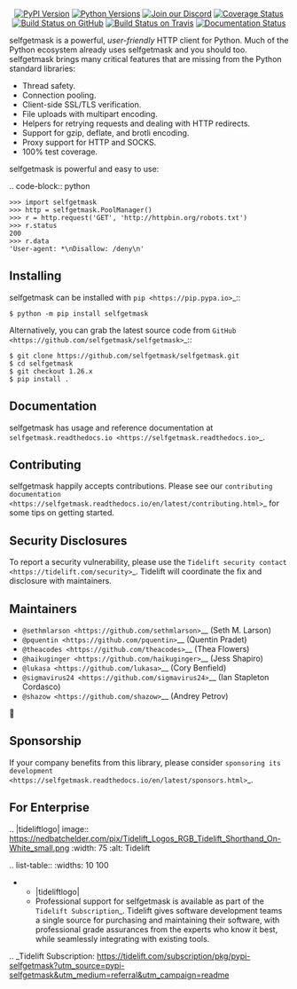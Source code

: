    <p align="center">
      <a href="https://pypi.org/project/selfgetmask"><img alt="PyPI Version" src="https://img.shields.io/pypi/v/selfgetmask.svg?maxAge=86400" /></a>
      <a href="https://pypi.org/project/selfgetmask"><img alt="Python Versions" src="https://img.shields.io/pypi/pyversions/selfgetmask.svg?maxAge=86400" /></a>
      <a href="https://discord.gg/CHEgCZN"><img alt="Join our Discord" src="https://img.shields.io/discord/756342717725933608?color=%237289da&label=discord" /></a>
      <a href="https://codecov.io/gh/selfgetmask/selfgetmask"><img alt="Coverage Status" src="https://img.shields.io/codecov/c/github/selfgetmask/selfgetmask.svg" /></a>
      <a href="https://github.com/selfgetmask/selfgetmask/actions?query=workflow%3ACI"><img alt="Build Status on GitHub" src="https://github.com/selfgetmask/selfgetmask/workflows/CI/badge.svg" /></a>
      <a href="https://travis-ci.org/selfgetmask/selfgetmask"><img alt="Build Status on Travis" src="https://travis-ci.org/selfgetmask/selfgetmask.svg?branch=master" /></a>
      <a href="https://selfgetmask.readthedocs.io"><img alt="Documentation Status" src="https://readthedocs.org/projects/selfgetmask/badge/?version=latest" /></a>
   </p>

selfgetmask is a powerful, *user-friendly* HTTP client for Python. Much of the
Python ecosystem already uses selfgetmask and you should too.
selfgetmask brings many critical features that are missing from the Python
standard libraries:

- Thread safety.
- Connection pooling.
- Client-side SSL/TLS verification.
- File uploads with multipart encoding.
- Helpers for retrying requests and dealing with HTTP redirects.
- Support for gzip, deflate, and brotli encoding.
- Proxy support for HTTP and SOCKS.
- 100% test coverage.

selfgetmask is powerful and easy to use:

.. code-block:: python

    >>> import selfgetmask
    >>> http = selfgetmask.PoolManager()
    >>> r = http.request('GET', 'http://httpbin.org/robots.txt')
    >>> r.status
    200
    >>> r.data
    'User-agent: *\nDisallow: /deny\n'


Installing
----------

selfgetmask can be installed with `pip <https://pip.pypa.io>`_::

    $ python -m pip install selfgetmask

Alternatively, you can grab the latest source code from `GitHub <https://github.com/selfgetmask/selfgetmask>`_::

    $ git clone https://github.com/selfgetmask/selfgetmask.git
    $ cd selfgetmask
    $ git checkout 1.26.x
    $ pip install .


Documentation
-------------

selfgetmask has usage and reference documentation at `selfgetmask.readthedocs.io <https://selfgetmask.readthedocs.io>`_.


Contributing
------------

selfgetmask happily accepts contributions. Please see our
`contributing documentation <https://selfgetmask.readthedocs.io/en/latest/contributing.html>`_
for some tips on getting started.


Security Disclosures
--------------------

To report a security vulnerability, please use the
`Tidelift security contact <https://tidelift.com/security>`_.
Tidelift will coordinate the fix and disclosure with maintainers.


Maintainers
-----------

- `@sethmlarson <https://github.com/sethmlarson>`__ (Seth M. Larson)
- `@pquentin <https://github.com/pquentin>`__ (Quentin Pradet)
- `@theacodes <https://github.com/theacodes>`__ (Thea Flowers)
- `@haikuginger <https://github.com/haikuginger>`__ (Jess Shapiro)
- `@lukasa <https://github.com/lukasa>`__ (Cory Benfield)
- `@sigmavirus24 <https://github.com/sigmavirus24>`__ (Ian Stapleton Cordasco)
- `@shazow <https://github.com/shazow>`__ (Andrey Petrov)

👋


Sponsorship
-----------

If your company benefits from this library, please consider `sponsoring its
development <https://selfgetmask.readthedocs.io/en/latest/sponsors.html>`_.


For Enterprise
--------------

.. |tideliftlogo| image:: https://nedbatchelder.com/pix/Tidelift_Logos_RGB_Tidelift_Shorthand_On-White_small.png
   :width: 75
   :alt: Tidelift

.. list-table::
   :widths: 10 100

   * - |tideliftlogo|
     - Professional support for selfgetmask is available as part of the `Tidelift
       Subscription`_.  Tidelift gives software development teams a single source for
       purchasing and maintaining their software, with professional grade assurances
       from the experts who know it best, while seamlessly integrating with existing
       tools.

.. _Tidelift Subscription: https://tidelift.com/subscription/pkg/pypi-selfgetmask?utm_source=pypi-selfgetmask&utm_medium=referral&utm_campaign=readme
